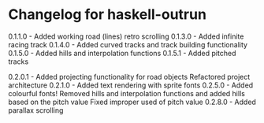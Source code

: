 # Changelog for haskell-outrun

0.1.1.0 - Added working road (lines) retro scrolling
0.1.3.0 - Added infinite racing track
0.1.4.0 - Added curved tracks and track building functionality
0.1.5.0 - Added hills and interpolation functions
0.1.5.1 - Added pitched tracks

0.2.0.1 - Added projecting functionality for road objects
          Refactored project architecture
0.2.1.0 - Added text rendering with sprite fonts
0.2.5.0 - Added colourful fonts!
          Removed hills and interpolation functions and added hills based on the pitch value
          Fixed improper used of pitch value
0.2.8.0 - Added parallax scrolling
